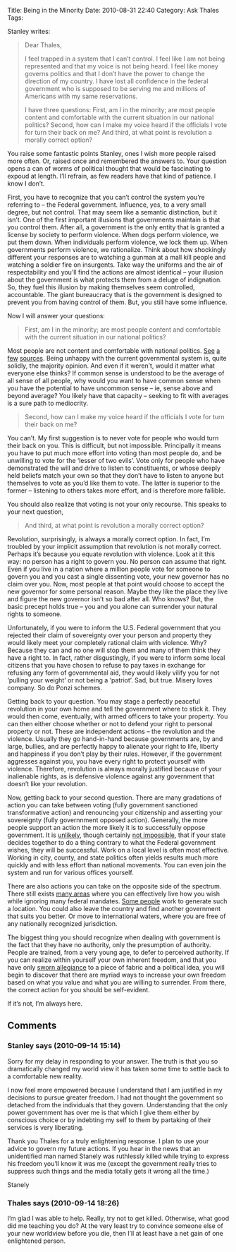 Title: Being in the Minority
Date: 2010-08-31 22:40
Category: Ask Thales
Tags: 

Stanley writes:

> Dear Thales,
>
> I feel trapped in a system that I can’t control.
> I feel like I am not being represented and that my voice is not being heard.
> I feel like money governs politics and that I don’t have the power to change the direction of my country.
> I have lost all confidence in the federal government who is supposed to be serving me and millions of Americans with my same reservations.
>
> I have three questions: First, am I in the minority; are most people content and comfortable with the current situation in our national politics? Second, how can I make my voice heard if the officials I vote for turn their back on me? And third, at what point is revolution a morally correct option?

You raise some fantastic points Stanley, ones I wish more people raised more often. Or, raised once and remembered the answers to. Your question opens a can of worms of political thought that would be fascinating to expoud at length. I’ll refrain, as few readers have that kind of patience. I know I don’t.

First, you have to recognize that you can’t control the system you’re referring to – the Federal government. Influence, yes, to a very small degree, but not control. That may seem like a semantic distinction, but it isn’t. One of the first important illusions that governments maintain is that you control them. After all, a government is the only entity that is granted a license by society to perform violence. When dogs perform violence, we put them down. When individuals perform violence, we lock them up. When governments perform violence, we rationalize. Think about how shockingly different your responses are to watching a gunman at a mall kill people and watching a soldier fire on insurgents. Take way the uniforms and the air of respectability and you’ll find the actions are almost identical – your illusion about the government is what protects them from a deluge of indignation. So, they fuel this illusion by making themselves seem controlled, accountable. The giant bureaucracy that is the government is designed to prevent you from having control of them. But, you still have some influence.

Now I will answer your questions:

> First, am I in the minority; are most people content and comfortable with the current situation in our national politics?

Most people are not content and comfortable with national politics. [See](http://www.realclearpolitics.com/epolls/other/congressional_job_approval-903.html) [a few](http://www.gallup.com/poll/politics.aspx) [sources](http://www.washingtonpost.com/wp-dyn/content/article/2010/02/10/AR2010021004708.html). Being unhappy with the current governmental system is, quite solidly, the majority opinion. And even if it weren’t, would it matter what everyone else thinks? If common sense is understood to be the average of all sense of all people, why would you want to have common sense when you have the potential to have uncommon sense – ie, sense above and beyond average? You likely have that capacity – seeking to fit with averages is a sure path to mediocrity.

> Second, how can I make my voice heard if the officials I vote for turn their back on me?

You can’t. My first suggestion is to never vote for people who would turn their back on you. This is difficult, but not impossible. Principally it means you have to put much more effort into voting than most people do, and be unwilling to vote for the ‘lesser of two evils’. Vote only for people who have demonstrated the will and drive to listen to constituents, or whose deeply held beliefs match your own so that they don’t have to listen to anyone but themselves to vote as you’d like them to vote. The latter is superior to the former – listening to others takes more effort, and is therefore more fallible.

You should also realize that voting is not your only recourse. This speaks to your next question,

> And third, at what point is revolution a morally correct option?

Revolution, surprisingly, is always a morally correct option. In fact, I’m troubled by your implicit assumption that revolution is not morally correct. Perhaps it’s because you equate revolution with violence. Look at it this way: no person has a right to govern you. No person can assume that right. Even if you live in a nation where a million people vote for someone to govern you and you cast a single dissenting vote, your new governor has no claim over you. Now, most people at that point would choose to accept the new governor for some personal reason. Maybe they like the place they live and figure the new governor isn’t so bad after all. Who knows? But, the basic precept holds true – you and you alone can surrender your natural rights to someone.

Unfortunately, if you were to inform the U.S. Federal government that you rejected their claim of sovereignty over your person and property they would likely meet your completely rational claim with violence. Why? Because they can and no one will stop them and many of them think they have a right to. In fact, rather disgustingly, if you were to inform some local citizens that you have chosen to refuse to pay taxes in exchange for refusing any form of governmental aid, they would likely vilify you for not ‘pulling your weight’ or not being a ‘patriot’. Sad, but true. Misery loves company. So do Ponzi schemes.

Getting back to your question. You may stage a perfectly peaceful revolution in your own home and tell the government where to stick it. They would then come, eventually, with armed officers to take your property. You can then either choose whether or not to defend your right to personal property or not. These are independent actions – the revolution and the violence. Usually they go hand-in-hand because governments are, by and large, bullies, and are perfectly happy to alienate your right to life, liberty and happiness if you don’t play by their rules. However, if the government aggresses against you, you have every right to protect yourself with violence. Therefore, revolution is always morally justified because of your inalienable rights, as is defensive violence against any government that doesn’t like your revolution.

Now, getting back to your second question. There are many gradations of action you can take between voting (fully government sanctioned transformative action) and renouncing your citizenship and asserting your sovereignty (fully governnment opposed action). Generally, the more people support an action the more likely it is to successfully oppose government. It is [unlikely](http://en.wikipedia.org/wiki/Marijuana_legalization#United_States), though certainly [not impossible](http://en.wikipedia.org/wiki/American_Civil_War), that if your state decides together to do a thing contrary to what the Federal government wishes, they will be successful. Work on a local level is often most effective. Working in city, county, and state politics often yields results much more quickly and with less effort than national movements. You can even join the system and run for various offices yourself.

There are also actions you can take on the opposite side of the spectrum. There still exists [many areas](http://www.snagfilms.com/films/title/off_the_grid_life_on_the_mesa/) where you can effectively live how you wish while ignoring many federal mandates. [Some people](http://en.wikipedia.org/wiki/Free_State_Project) work to generate such a location. You could also leave the country and find another government that suits you better. Or move to international waters, where you are free of any nationally recognized jurisdiction.

The biggest thing you should recognize when dealing with government is the fact that they have no authority, only the presumption of authority. People are trained, from a very young age, to defer to perceived authority. If you can realize within yourself your own inherent freedom, and that you have only [sworn allegiance](http://en.wikipedia.org/wiki/Pledge_of_Allegiance) to a piece of fabric and a political idea, you will begin to discover that there are myriad ways to increase your own freedom based on what you value and what you are willing to surrender. From there, the correct action for you should be self-evident.

If it’s not, I’m always here.

## Comments

### Stanley says (2010-09-14 15:14)

Sorry for my delay in responding to your answer. The truth is that you so dramatically changed my world view it has taken some time to settle back to a comfortable new reality.

I now feel more empowered because I understand that I am justified in my decisions to pursue greater freedom. I had not thought the government so detached from the individuals that they govern. Understanding that the only power government has over me is that which I give them either by conscious choice or by indebting my self to them by partaking of their services is very liberating.

Thank you Thales for a truly enlightening response. I plan to use your advice to govern my future actions. If you hear in the news that an unidentified man named Stanely was ruthlessly killed while trying to express his freedom you’ll know it was me (except the government really tries to suppress such things and the media totally gets it wrong all the time.)

Stanely

### Thales says (2010-09-14 18:26)

I’m glad I was able to help. Really, try not to get killed. Otherwise, what good did me teaching you do? At the very least try to convince someone else of your new worldview before you die, then I’ll at least have a net gain of one enlightened person.
